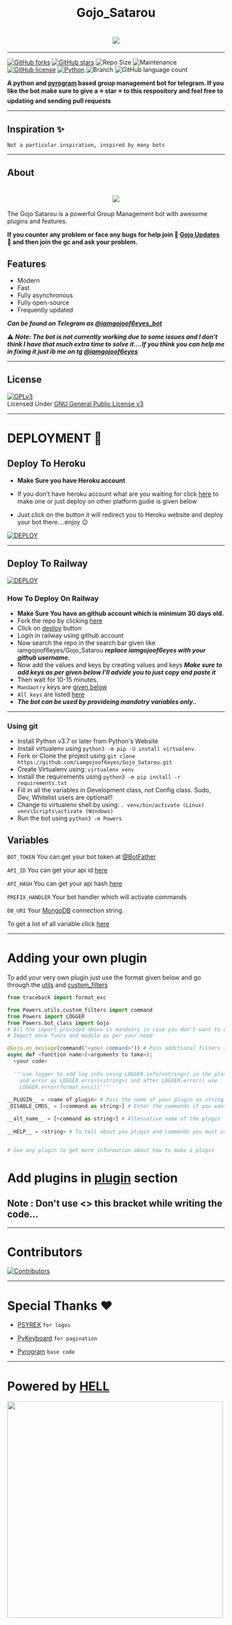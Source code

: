 <h1 align="center">
  <b> Gojo_Satarou </b>
<!---</h1>
<h1 align="center"><img src="https://media.giphy.com/media/GL42TduR8AkNq1xRog/giphy.gif" /></h1>

<h1 align="center"><img src="https://te.legra.ph/file/4bf3b88115068d41efadd.jpg" /></h1> ----->
  
<h1 align="center"><img src="./extras/gojo_satoru__psd__by_at_yomiko_deyaec4-pre.jpg" /></h1>



------


[![GitHub forks](https://img.shields.io/github/forks/iamgojoof6eyes/Gojo_Satarou?&style=flat-square&logo=github)](https://github.com/iamgojoof6eyes/Gojo_Satarou/fork)
[![GitHub stars](https://img.shields.io/github/stars/iamgojoof6eyes/Gojo_Satarou?&style=flat-square&logo=github)](https://github.com/iamgojoof6eyes/Gojo_Satarou/stargazers)
![Repo Size](https://img.shields.io/github/repo-size/iamgojoof6eyes/Gojo_Satarou?&style=flat-square&logo=github)
![Maintenance](https://img.shields.io/badge/Maintained%3F-yes-green?&style=flat-square)
[![GitHub license](https://img.shields.io/github/license/iamgojoof6eyes/Gojo_Satarou?&style=flat-square&logo=github)](https://github.com/iamgojoof6eyes/Gojo_Satarou/main/LICENSE)
[![Python](https://img.shields.io/badge/Python-v3.10-blue)](https://www.python.org/)
![Branch](https://img.shields.io/badge/Branch-Master-orange)
![GitHub language count](https://img.shields.io/github/languages/count/iamgojoof6eyes/Gojo_Satarou?color=Pink&label=Language&style=flat-square)



**A python and [pyrogram](https://github.com/iamgojoof6eyes/pyrogram) based group management bot for telegram.
If you like the bot make sure to give a ⭐ __star__ ⭐ to this respository and feel free to updating and sending pull requests**



---------  

## Inspiration ✨
`Not a particular inspiration, inspired by many bots`

---------

## About 
  
  <h1 align="center"><img src="https://media.giphy.com/media/hbKBe6j3JLsNnb4h53/giphy.gif" /></h1>
  
  
The Gojo Satarou is a powerful Group Management bot with awesome plugins and features.
 
  **If you counter any problem or face any bugs for help join 🌟 [Gojo Updates](https://telegram.dog/gojo_updates) 🌟 and then join the gc and ask your problem.**

## Features
  
* Modern
* Fast
* Fully asynchronous
* Fully open-source
* Frequently updated

  
***Can be found on Telegram as __[@iamgojoof6eyes_bot](https://telegram.dog/iamgojoof6eyes_bot)__***
  
 ⚠️ ***Note: The bot is not currently working due to some issues and I don't think I have that much extra time to solve it....If you think you can help me in fixing it just ib me on tg [@iamgojoof6eyes](https://telegram.dog/iamgojoof6eyes)***

-------

## License
[![GPLv3](https://www.gnu.org/graphics/gplv3-127x51.png)](https://www.gnu.org/licenses/gpl-3.0.en.html)
<br>Licensed Under <a href="https://www.gnu.org/licenses/gpl-3.0.en.html">GNU General Public License v3</a>



---------



# DEPLOYMENT 🚀
## Deploy To Heroku
* **Make Sure you have Heroku account**

* If you don't have heroku account what are you waiting for click [here](https://id.heroku.com/login) to make one or just deploy on other platform gudie is given below

* Just click on the button it will redirect you to Heroku website and deploy your bot there....enjoy 😉

[![DEPLOY](https://www.herokucdn.com/deploy/button.svg)](https://heroku.com/deploy?template=https://github.com/iamgojoof6eyes/Gojo_Satarou.git)

-------

## Deploy To Railway
[![DEPLOY](https://railway.app/button.svg)](https://railway.app)
### How To Deploy On Railway
*  **Make Sure You have an github account which is minimum 30 days old.**
* Fork the repo by clicking [here](https://github.com/iamgojoof6eyes/Gojo_Satarou/fork)
* Click on [deploy](https://railway.app) button 
* Login in railway using github account
* Now search the repo in the search bar given like iamgojoof6eyes/Gojo_Satarou ***replace iamgojoof6eyes with your github username.***
* Now add the values and keys by creating values and keys ***Make sure to add keys __as per given below__ I'll advide you to just copy and paste it***
* Then wait for 10-15 minutes. 
* `Mandaotry` keys are [given below](#Variables)
* `All keys` are listed [here](https://telegra.ph/Captain-03-27)
* ***The bot can be used by provideing mandotry variables only..*** 

--------  
  
<!---## Deploy To Okteto
  [![Develop on Okteto](https://okteto.com/develop-okteto.svg)](https://cloud.okteto.com/deploy?repository=https://github.com/iamgojoof6eyes/Gojo_Satarou)

### How To Deploy On Okteto
  * **Make sure you have an github account.**
  * [Fork](https://github.com/iamgojoof6eyes/Gojo_Satarou/fork) the repo and give a star to repo
  * Click on [deploy](https://cloud.okteto.com/deploy?repository=https://github.com/iamgojoof6eyes/Gojo_Satarou) button provided above...
  * Login using github.
  * Now add the values and keys by creating values and keys ***Make sure to add keys __as per given below__ I'll advide you to just copy and paste it***
  * Then wait for 10-15 minutes. 
  * If logs show error click on redeploy then ``variable`` if the variable is not there fill it and then click ``relaunch``
  * ``Mandaotry`` keys are [given below](#Variables)
  * ``All keys`` are listed [here](https://telegra.ph/Captain-03-27)
  * ***The bot can be used by provideing mandotry variables only..*** 
  ***In case the button doesn't work just fork the repo give it a star open okteto login using github give okteto access to your github account repo search for your bot repo add the key and values provided [below](#Variables) and wait for few minutes***

--------  

## Deploy locally---->
### Using git

* Install Python v3.7 or later from Python's Website
* Install virtualenv using `python3 -m pip -U install virtualenv`.
* Fork or Clone the project using `git clone https://github.com/iamgojoof6eyes/Gojo_Satarou.git`
* Create Virtualenv using: `virtualenv venv`
* Install the requirements using `python3 -m pip install -r requirements.txt`
* Fill in all the variables in Development class, not Config class. Sudo, Dev, Whitelist users are optional!!
* Change to virtualenv shell by using: `. venv/bin/activate (Linux) venv\Scripts\activate (Windows)`
* Run the bot using `python3 -m Powers`

<!---### Using docker

* Clone the repo and enter into it
* Install [Docker](https://www.docker.com/)
* Fill in the `sample.env` file and rename it to `main.env`.
* Now follow the steps:
  To build the docker image **(The dot '.' at last is necessary!)**:
```
docker build -t gojo_satarou:latest .
```
  To run copy and paste the following commang
```
docker run --env-file main.env gojo_satarou
```
If all works well, bot should send message to the MESSAGE_DUMP Group!--->

## Variables
`BOT_TOKEN` You can get your bot token at [@BotFather](https://t.me/BotFather)

`API_ID` You can get your api id [here](my.telegram.org)

`API_HASH` You can get your api hash [here](my.telegram.org)

`PREFIX_HANDLER` Your bot handler which will activate commands

`DB_URI` Your [MongoDB](https://www.mongodb.com/) connection string.


To get a list of all variable click [here](https://telegra.ph/Captain-03-27)

---------
  
# Adding your own plugin

To add your very own plugin just use the format given below and go through the [utils](https://github.com/iamgojoof6eyes/Gojo_Satarou/blob/master/Powers/utils) and [custom_filters](https://github.com/iamgojoof6eyes/Gojo_Satarou/blob/master/Powers/utils/custom_filters.py)
  
  ```python
  from traceback import format_exc
  
  from Powers.utils.custom_filters import command 
  from Powers import LOGGER
  from Powers.bot_class import Gojo 
  # All the import provided above is mandotry in case you don't want to use logger remove the first and third import 
  # Import more funcs and module as per your need
  
  @Gojo.on_message(command("<your command>")) # Pass additional filters if you need
  async def <function name>(<arguments to take>):
    <your code>
      
    '''use logger to add log info using LOGGER.info(<string>) in the platfrom on which bot is running 
      and error as LOGGER.error(<string>) and after LOGGER.error() use        
      LOGGER.error(format_exc())'''
      
  __PLUGIN__ = <name of plugin> # Pass the name of your plugin as string
  _DISABLE_CMDS_ = [<command as string>] # Enter the commands if you want that they can be disabled if needed.

  __alt_name__ = [<command as string>] # Alternative name of the plugin
      
  __HELP__ = <string> # To tell about you plugin and commands you must use it
  
 
  # See any plugin to get more information about how to make a plugin 
  
 
  ```
  # Add plugins in [plugin](https://github.com/iamgojoof6eyes/Gojo_Satarou/tree/master/Powers/plugins) section
  ##  **Note** : Don't use <> this bracket while writing the code...
      
--------  
      
# Contributors
      
[![Contributors](https://contrib.rocks/image?repo=iamgojoof6eyes/Gojo_Satarou)](https://github.com/iamgojoof6eyes/Gojo_Satarou/graphs/contributors)


---------

# Special Thanks ❤️
      
<!----<p align='left'>
  <a href="https://github.com/iamPSYREX"><img src="https://avatars.githubusercontent.com/u/90316018?v=4" width="300" 
     height="300 alt="PSYREX"></a></br></br>
   
</p>--->

* [PSYREX](https://github.com/iamPSYREX) `for logos`

* [PyKeyboard](https://github.com/pystorage/pykeyboard) `for pagination`

* [Pyrogram](https://github.com/pyrogram/pyrogram) `base code`

---------

# Powered by [HELL](https://github.com/The-HellBot)


<p align='left'>
  <a href="https://github.com/The-HellBot"><img src="./extras/photo_2022-08-19_13-55-00.jpg" width="500" 
     height="500 alt="Hell Bot"></a></br></br>
   
</p>

